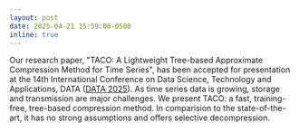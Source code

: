 ```yaml
---
layout: post
date: 2025-04-21 15:59:00-0500
inline: true
---
```


Our research paper, "TACO: A Lightweight Tree-based Approximate Compression Method for Time Series", has been accepted for presentation at the 14th International Conference on Data Science, Technology and Applications, DATA ([DATA 2025](https://data.scitevents.org)). As time series data is growing, storage and transmission are major challenges. 
We present TACO: a fast, training-free, tree-based compression method. In comparision to the state-of-the-art, it has no strong assumptions and offers selective decompression.